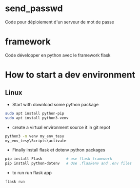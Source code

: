 # send_passwd
Code pour déploiement d'un serveur de mot de passe

# framework

Code développer en python avec le framework flask

# How to start a dev environment

## Linux 

- Start with download some python package
```sh
sudo apt install python-pip
sudo apt install python3-venv
```

- create a virtual environment source it in git repot
```sh
python3 -m venv my_env_tesy
my_env_tesy\Scripts\activate
```

- Finally install flask et dotenv python packages
```sh
pip install Flask           # use flask framework
pip install python-dotenv   # Use .flaskenv and .env files
```

- to run run flask app 
```sh
flask run
```

